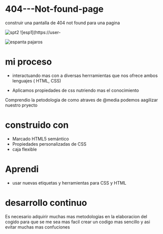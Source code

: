 # 404---Not-found-page



construir una pantalla de 404 not found para una pagina



![spt2](https://user-images.githubusercontent.com/115027137/195480982-1fa329c5-1805-49f6-a35a-75ccf63e9dfd.png) ![esp1](https://user-

![espanta pajaros](https://user-images.githubusercontent.com/115027137/195994166-942690aa-9e1d-419c-8a9f-301190eebca3.png)




<h1>mi proceso</h1>

- interactuando mas con a diversas herrramientas que nos ofrece ambos lenguajes ( HTML, CSS)

- Aplicamos propiedades de css nutriendo mas el conocimiento

Comprendio la petodologia de como atraves de @media podemos aagilizar nuestro pryecto


<h1>construido con</h1>

- Marcado HTML5 semántico
- Propiedades personalizadas de CSS
- caja flexible

 <h1>Aprendi</h1>

- usar nuevas etiquetas y herramientas para CSS y HTML 

 <h1>desarrollo continuo</h1>

Es necesario adquirir muchas mas metodologias en la elaboracion del cogido para que se me sea mas facil crear un codigo mas sencillo y asi evitar muchas mas confuciones
